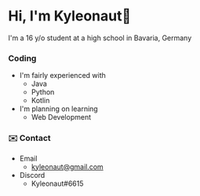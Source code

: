# Hi, I'm Kyleonaut👋
I'm a 16 y/o student at a high school in Bavaria, Germany  

### Coding
- I'm fairly experienced with
  - Java
  - Python
  - Kotlin
- I'm planning on learning
  - Web Development
  
  
 ### ✉️ Contact
 - Email
   - kyleonaut@gmail.com
 - Discord
   - Kyleonaut#6615
